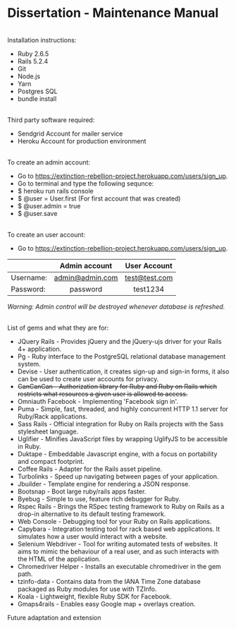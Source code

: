# Dissertation - Maintenance Manual

\
Installation instructions:
- Ruby 2.6.5
- Rails 5.2.4
- Git
- Node.js
- Yarn
- Postgres SQL
- bundle install

\
Third party software required:
- Sendgrid Account for mailer service
- Heroku Account for production environment

\
To create an admin account:
- Go to https://extinction-rebellion-project.herokuapp.com/users/sign_up.
- Go to terminal and type the following sequnce:
- $ heroku run rails console
- $ @user = User.first (For first account that was created)
- $ @user.admin = true
- $ @user.save

\
To create an user account: 
- Go to https://extinction-rebellion-project.herokuapp.com/users/sign_up.


|               | Admin account  | User Account  |
| ------------- |:--------------:|:-------------:|
| Username:     | admin@admin.com|test@test.com  |
| Password:     | password       | test1234      |


*Warning: Admin control will be destroyed whenever database is refreshed.*

\
List of gems and what they are for:
- JQuery Rails - Provides jQuery and the jQuery-ujs driver for your Rails 4+ application.
- Pg - Ruby interface to the PostgreSQL relational database management system.
- Devise - User authentication, it creates sign-up and sign-in forms, it also can be used to create user accounts for privacy. 
- ~~CanCanCan - Authorization library for Ruby and Ruby on Rails which restricts what resources a given user is allowed to access.~~ 
- Omniauth Facebook - Implementing 'Facebook sign in'.
- Puma - Simple, fast, threaded, and highly concurrent HTTP 1.1 server for Ruby/Rack applications.
- Sass Rails - Official integration for Ruby on Rails projects with the Sass stylesheet language.
- Uglifier - Minifies JavaScript files by wrapping UglifyJS to be accessible in Ruby.
- Duktape - Embeddable Javascript engine, with a focus on portability and compact footprint.
- Coffee Rails -  Adapter for the Rails asset pipeline. 
- Turbolinks -  Speed up navigating between pages of your application.
- Jbuilder - Template engine for rendering a JSON response.
- Bootsnap - Boot large ruby/rails apps faster. 
- Byebug - Simple to use, feature rich debugger for Ruby.
- Rspec Rails - Brings the RSpec testing framework to Ruby on Rails as a drop-in alternative to its default testing framework.
- Web Console - Debugging tool for your Ruby on Rails applications.
- Capybara -  Integration testing tool for rack based web applications. It simulates how a user would interact with a website.
- Selenium Webdriver -  Tool for writing automated tests of websites. It aims to mimic the behaviour of a real user, and as such interacts with the HTML of the application.
- Chromedriver Helper - Installs an executable chromedriver in the gem path.
- tzinfo-data - Contains data from the IANA Time Zone database packaged as Ruby modules for use with TZInfo.
- Koala - Lightweight, flexible Ruby SDK for Facebook.
- Gmaps4rails - Enables easy Google map + overlays creation.

 
Future adaptation and extension
